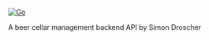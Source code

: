 [![Go](https://github.com/sdroscher/BeerGargoyle-backend/actions/workflows/go.yml/badge.svg)](https://github.com/sdroscher/BeerGargoyle-backend/actions/workflows/go.yml)

A beer cellar management backend API by Simon Droscher
